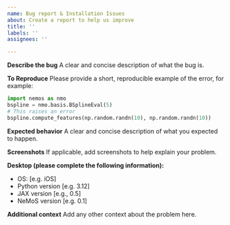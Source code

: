```yaml
---
name: Bug report & Installation Issues
about: Create a report to help us improve
title: ''
labels: ''
assignees: ''

---
```


**Describe the bug**
A clear and concise description of what the bug is.

**To Reproduce**
Please provide a short, reproducible example of the error, for example:

```python
import nemos as nmo
bspline = nmo.basis.BSplineEval(5)
# This raises an error
bspline.compute_features(np.random.randn(10), np.random.randn(10))
```

**Expected behavior**
A clear and concise description of what you expected to happen.

**Screenshots**
If applicable, add screenshots to help explain your problem.

**Desktop (please complete the following information):**
 - OS: [e.g. iOS]
 - Python version [e.g. 3.12]
 - JAX version [e.g., 0.5]
 - NeMoS version [e.g. 0.1]

**Additional context**
Add any other context about the problem here.
